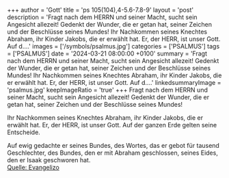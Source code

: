 +++
author = 'Gott'
title = 'ps 105(104),4-5.6-7.8-9'
layout = 'post'
description = 'Fragt nach dem HERRN und seiner Macht,  sucht sein Angesicht allezeit! Gedenkt der Wunder, die er getan hat,  seiner Zeichen und der Beschlüsse seines Mundes!  Ihr Nachkommen seines Knechtes Abraham,  ihr Kinder Jakobs, die er erwählt hat. Er, der HERR, ist unser Gott.  Auf d....'
images = ['/symbols/psalmus.jpg']
categories = ['PSALMUS']
tags = ['PSALMUS']
date = '2024-03-21 08:00:00 +0100'
summary = 'Fragt nach dem HERRN und seiner Macht,  sucht sein Angesicht allezeit! Gedenkt der Wunder, die er getan hat,  seiner Zeichen und der Beschlüsse seines Mundes!  Ihr Nachkommen seines Knechtes Abraham,  ihr Kinder Jakobs, die er erwählt hat. Er, der HERR, ist unser Gott.  Auf d....'
linkedsummaryImage = 'psalmus.jpg'
keepImageRatio = 'true'
+++
Fragt nach dem HERRN und seiner Macht, 
sucht sein Angesicht allezeit!
Gedenkt der Wunder, die er getan hat, 
seiner Zeichen und der Beschlüsse seines Mundes!

Ihr Nachkommen seines Knechtes Abraham, 
ihr Kinder Jakobs, die er erwählt hat.
Er, der HERR, ist unser Gott. 
Auf der ganzen Erde gelten seine Entscheide.<!--more-->

Auf ewig gedachte er seines Bundes, 
des Wortes, das er gebot für tausend Geschlechter,
des Bundes, den er mit Abraham geschlossen, 
seines Eides, den er Isaak geschworen hat.<br> [Quelle: Evangelizo](https://evangeliumtagfuertag.org/DE/gospel)